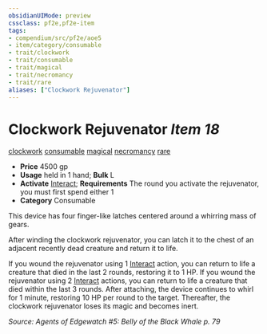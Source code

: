 ```yaml
---
obsidianUIMode: preview
cssclass: pf2e,pf2e-item
tags:
- compendium/src/pf2e/aoe5
- item/category/consumable
- trait/clockwork
- trait/consumable
- trait/magical
- trait/necromancy
- trait/rare
aliases: ["Clockwork Rejuvenator"]
---
```

# Clockwork Rejuvenator *Item 18*  
[clockwork](../../../Rules/traits/clockwork-g-g.md)  [consumable](../../../Rules/traits/consumable.md)  [magical](../../../Rules/traits/magical.md)  [necromancy](../../../Rules/traits/necromancy.md)  [rare](../../../Rules/traits/rare.md)  

- **Price** 4500 gp
- **Usage** held in 1 hand; **Bulk** L
- **Activate** [Interact](../../../Rules/actions/interact.md); **Requirements** The round you activate the rejuvenator, you must first spend either 1
- **Category** Consumable

This device has four finger-like latches centered around a whirring mass of gears.

After winding the clockwork rejuvenator, you can latch it to the chest of an adjacent recently dead creature and return it to life.

If you wound the rejuvenator using 1 [Interact](../../../Rules/actions/interact.md) action, you can return to life a creature that died in the last 2 rounds, restoring it to 1 HP. If you wound the rejuvenator using 2 [Interact](../../../Rules/actions/interact.md) actions, you can return to life a creature that died within the last 3 rounds. After attaching, the device continues to whirl for 1 minute, restoring 10 HP per round to the target. Thereafter, the clockwork rejuvenator loses its magic and becomes inert.

*Source: Agents of Edgewatch #5: Belly of the Black Whale p. 79*